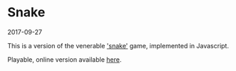 Snake
=====

2017-09-27

This is a version of the venerable ['snake'][1] game, implemented in Javascript.

Playable, online version available [here][2].

[1]:https://en.wikipedia.org/wiki/Snake_(video_game)
[2]:http://treerock.me/tr-snake.html